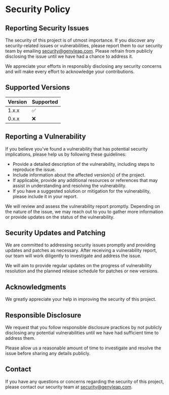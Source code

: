 # Security Policy

## Reporting Security Issues

The security of this project is of utmost importance. If you discover any security-related issues or vulnerabilities, please report them to our security team by emailing [security@genyleap.com](mailto:security@genyleap.com). Please refrain from publicly disclosing the issue until we have had a chance to address it.

We appreciate your efforts in responsibly disclosing any security concerns and will make every effort to acknowledge your contributions.

## Supported Versions

| Version | Supported          |
| ------- | ------------------ |
| 1.x.x   | :white_check_mark: |
| 0.x.x   | :x:                |

## Reporting a Vulnerability

If you believe you've found a vulnerability that has potential security implications, please help us by following these guidelines:

- Provide a detailed description of the vulnerability, including steps to reproduce the issue.
- Include information about the affected version(s) of the project.
- If applicable, provide any additional resources or references that may assist in understanding and resolving the vulnerability.
- If you have a suggested solution or mitigation for the vulnerability, please include it in your report.

We will review and assess the vulnerability report promptly. Depending on the nature of the issue, we may reach out to you to gather more information or provide updates on the status of the vulnerability.

## Security Updates and Patching

We are committed to addressing security issues promptly and providing updates and patches as necessary. After receiving a vulnerability report, our team will work diligently to investigate and address the issue.

We will aim to provide regular updates on the progress of vulnerability resolution and the planned release schedule for patches or new versions.

## Acknowledgments

We greatly appreciate your help in improving the security of this project.

## Responsible Disclosure

We request that you follow responsible disclosure practices by not publicly disclosing any potential vulnerabilities until we have had sufficient time to address them.

Please allow us a reasonable amount of time to investigate and resolve the issue before sharing any details publicly.

## Contact

If you have any questions or concerns regarding the security of this project, please contact our security team at [security@genyleap.com](mailto:security@genyleap.com).

